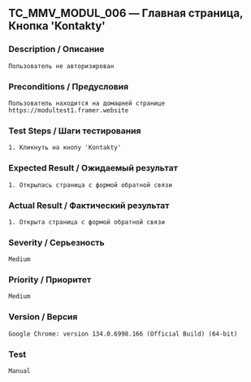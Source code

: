 ## TC_MMV_MODUL_006 — Главная страница, Кнопка 'Kontakty'

### Description / Описание
    Пользователь не авторизирован

### Preconditions / Предусловия
    Пользователь находится на домашней странице https://modultest1.framer.website

### Test Steps / Шаги тестирования
    1. Кликнуть на кнопу 'Kontakty'

### Expected Result / Ожидаемый результат
    1. Открылась страница с формой обратной связи

### Actual Result / Фактический результат
    1. Открыта страница с формой обратной связи                      

### Severity / Серьезность
    Medium

### Priority / Приоритет
    Medium

### Version / Версия
    Google Chrome: version 134.0.6998.166 (Official Build) (64-bit)

### Test
    Manual